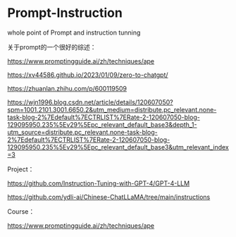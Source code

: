 # Prompt-Instruction
whole point of Prompt and instruction tunning 

关于prompt的一个很好的综述：

https://www.promptingguide.ai/zh/techniques/ape

https://xv44586.github.io/2023/01/09/zero-to-chatgpt/

https://zhuanlan.zhihu.com/p/600119509

https://wjn1996.blog.csdn.net/article/details/120607050?spm=1001.2101.3001.6650.2&utm_medium=distribute.pc_relevant.none-task-blog-2%7Edefault%7ECTRLIST%7ERate-2-120607050-blog-129095950.235%5Ev29%5Epc_relevant_default_base3&depth_1-utm_source=distribute.pc_relevant.none-task-blog-2%7Edefault%7ECTRLIST%7ERate-2-120607050-blog-129095950.235%5Ev29%5Epc_relevant_default_base3&utm_relevant_index=3


Project：

https://github.com/Instruction-Tuning-with-GPT-4/GPT-4-LLM

https://github.com/ydli-ai/Chinese-ChatLLaMA/tree/main/instructions

Course：

https://www.promptingguide.ai/zh/techniques/ape
